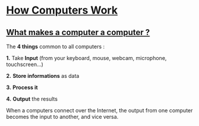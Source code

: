 # [How Computers Work ](https://www.youtube.com/playlist?list=PLzdnOPI1iJNcsRwJhvksEo1tJqjIqWbN-)

## [What makes a computer a computer ?](https://www.youtube.com/watch?v=mCq8-xTH7jA&list=PLzdnOPI1iJNcsRwJhvksEo1tJqjIqWbN-&index=2)

The **4 things** common to all computers :

**1.** Take **Input** (from your keyboard, mouse, webcam, microphone, touchscreen...)

**2.** **Store informations** as data

**3.** **Process it**

**4.** **Output** the results

When a computers connect over the Internet, the output from one computer becomes the input to another, and vice versa.
